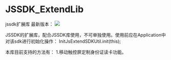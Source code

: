 # JSSDK_ExtendLib
jssdk扩展库
最新版本：
[![](https://jitpack.io/v/FordGT40/JSSDK_ExtendLib.svg)](https://jitpack.io/#FordGT40/JSSDK_ExtendLib)

JSSDK的扩展库，配合JSSDK库使用，不可单独使用。使用前应在Application中对该sdk进行初始化操作：
 InitJsExtendSDKUtil.init(this);
 
 本库目前支持的方法有：
 1.移动触控屏定制身份证读卡功能。
